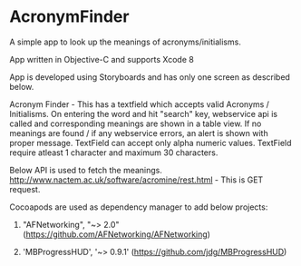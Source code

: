 # AcronymFinder
A simple app to look up the meanings of acronyms/initialisms. 

App written in Objective-C and supports Xcode 8 

App is developed using Storyboards and has only one screen as described below.

Acronym Finder - This has a textfield which accepts valid Acronyms / Initialisms. On entering the word and hit "search" key, webservice api is called and corresponding meanings are shown in a table view. If no meanings are found / if any webservice errors, an alert is shown with proper message. TextField can accept only alpha numeric values. TextField require atleast 1 character and maximum 30 characters.
    
Below API is used to fetch the meanings.
http://www.nactem.ac.uk/software/acromine/rest.html - This is GET request.

Cocoapods are used as dependency manager to add below projects:

   1. "AFNetworking", "~> 2.0" (https://github.com/AFNetworking/AFNetworking)

   2. 'MBProgressHUD', '~> 0.9.1' (https://github.com/jdg/MBProgressHUD)

